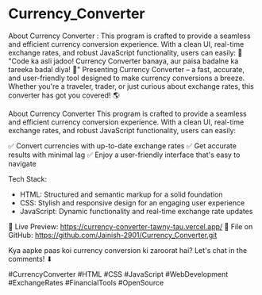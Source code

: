 # Currency_Converter
About Currency Converter : This program is crafted to provide a seamless and efficient currency conversion experience. With a clean UI, real-time exchange rates, and robust JavaScript functionality, users can easily:
🔧 "Code ka asli jadoo! Currency Converter banaya, aur paisa badalne ka tareeka badal diya! 💸" Presenting Currency Converter – a fast, accurate, and user-friendly tool designed to make currency conversions a breeze. Whether you're a traveler, trader, or just curious about exchange rates, this converter has got you covered! 🌎

About Currency Converter
This program is crafted to provide a seamless and efficient currency conversion experience. With a clean UI, real-time exchange rates, and robust JavaScript functionality, users can easily:

✅ Convert currencies with up-to-date exchange rates
✅ Get accurate results with minimal lag
✅ Enjoy a user-friendly interface that's easy to navigate

Tech Stack:
- HTML: Structured and semantic markup for a solid foundation
- CSS: Stylish and responsive design for an engaging user experience
- JavaScript: Dynamic functionality and real-time exchange rate updates

👀 Live Preview: https://currency-converter-tawny-tau.vercel.app/
📂 File on GitHub: https://github.com/Jainish-2901/Currency_Converter.git

Kya aapke paas koi currency conversion ki zaroorat hai? Let's chat in the comments! ⬇

#CurrencyConverter #HTML #CSS #JavaScript #WebDevelopment #ExchangeRates #FinancialTools #OpenSource
